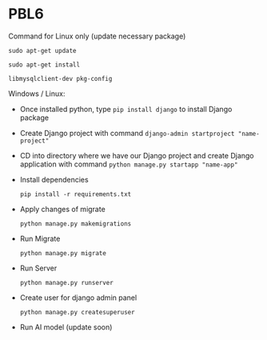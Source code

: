 # PBL6

Command for Linux only (update necessary package)

`sudo apt-get update`

`sudo apt-get install`

`libmysqlclient-dev pkg-config`

Windows / Linux:

- Once installed python, type `pip install django` to install Django package
- Create Django project with command `django-admin startproject "name-project"`
- CD into directory where we have our Django project and create Django application with command `python manage.py startapp "name-app"`
- Install dependencies

    `pip install -r requirements.txt`

- Apply changes of migrate

    `python manage.py makemigrations`

- Run Migrate

    `python manage.py migrate`

- Run Server

    `python manage.py runserver`

- Create user for django admin panel 

    `python manage.py createsuperuser`

- Run AI model (update soon)